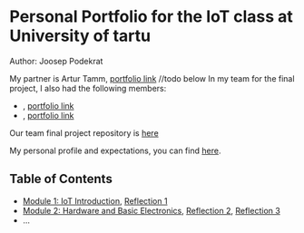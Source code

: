 # Personal Portfolio for the IoT class at University of tartu

Author: Joosep Podekrat

My partner is Artur Tamm, [portfolio link](https://github.com/libakoer/IoT)
//todo below
In my team for the final project, I also had the following members:
- <replace these pointy brackets with their full name>, [portfolio link](https://github.com/partner/iot-portfolio)
- <replace these pointy brackets with their full name>, [portfolio link](https://github.com/partner/iot-portfolio)

Our team final project repository is [here](https://github.com/somewhere/final-iot-project)

My personal profile and expectations, you can find [here](Module01/README.md#task-personal-profile).

## Table of Contents

- [Module 1: IoT Introduction](Module01/README.md), 
  [Reflection 1](Reflections/ref01.md)
- [Module 2: Hardware and Basic Electronics](Module02/README.md),
  [Reflection 2](Reflections/ref02.md), [Reflection 3](Reflections/ref03.md)
- ...

